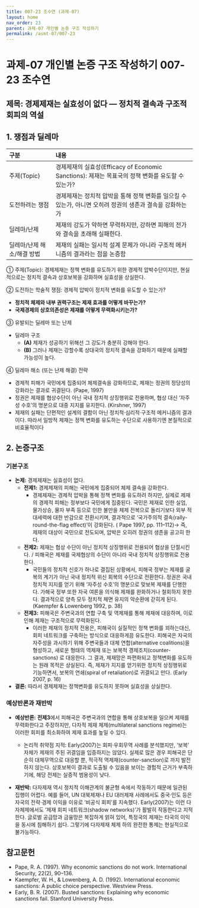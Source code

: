 ```yaml
---
title: 007-23 조수연 (과제-07)
layout: home
nav_order: 23
parent: 과제-07 개인별 논증 구조 작성하기
permalink: /asmt-07/007-23
---
```


# 과제-07 개인별 논증 구조 작성하기 007-23 조수연

## 제목: 경제제재는 실효성이 없다 — 정치적 결속과 구조적 회피의 역설

## 1. 쟁점과 딜레마

| 구분 | 내용 |
|:---|:---|
| 주제(Topic) | 경제제재의 실효성(Efficacy of Economic Sanctions): 제재는 목표국의 정책 변화를 유도할 수 있는가? |
| 도전하려는 쟁점 | 경제제재는 정치적 압박을 통해 정책 변화를 일으킬 수 있는가, 아니면 오히려 정권의 생존과 결속을 강화하는가 |
| 딜레마/난제 | 제재의 강도가 약하면 무력하지만, 강하면 피해의 전가와 결속을 초래해 실패한다. |
| 딜레마/난제 해소/해결 방법 | 제재의 실패는 일시적 설계 문제가 아니라 구조적 메커니즘의 결과라는 점을 논증함 |

① 주제(Topic): 경제제재는 정책 변화를 유도하기 위한 경제적 압박수단이지만, 현실적으로는 정치적 결속과 상호보복을 강화하며 실효성을 상실한다.

② 도전하는 학술적 쟁점: 경제적 압박이 정치적 변화를 유도할 수 있는가?

- **정치적 체제와 내부 권력구조는 제재 효과를 어떻게 바꾸는가?**  
- **국제경제의 상호의존성은 제재를 어떻게 무력화시키는가?**  

③ 유발되는 딜레마 또는 난제

- 딜레마 구조
  - **(A)** 제재가 성공하기 위해선 그 강도가 충분히 강해야 한다.
  - **(B)** 그러나 제재는 강할수록 상대국의 정치적 결속을 강화하기 때문에 실패할 가능성이 높다.

④ 딜레마 해소 (또는 난제 해결) 전략

- 경제적 피해가 국민에게 집중되어 체제결속을 강화하므로, 제재는 정권의 정당성의 강화라는 결과로 귀결된다. (Pape, 1997)
- 정권은 제재를 협상수단이 아닌 국내 정치적 상징행위로 전용하며, 협상 대신 ‘자주성 수호’의 명분으로 대중 지지를 유지한다. (Kirshner, 1997)
- 제재의 실패는 단편적인 설계의 결함이 아닌 정치적·심리적·구조적 메커니즘의 결과이다. 따라서 일방적 제재는 정책 변화를 유도하는 수단으로 사용하기엔 본질적으로 비효율적이다

## 2. 논증구조

### 기본구조

- **논제:** 경제제재는 실효성이 없다.
  - **전제1:** 경제제재의 피해는 국민에게 집중되어 체제 결속을 강화한다.
    - 경제제재는 경제적 압박을 통해 정책 변화를 유도하려 하지만, 실제로 제재의 경제적 피해는 정부보다 국민에게 집중된다. 국민은 제재로 인한 실업, 물가상승, 물자 부족 등으로 인한 불만을 체제 전복으로 돌리기보다 외부 적대세력에 대한 반감으로 전환시키며, 결과적으로 ‘국가주의적 결속(rally-round-the-flag effect)’이 강화된다. ( Pape 1997, pp. 111–112)→ 즉, 제재의 대상이 국민으로 전도되며, 압박은 오히려 정권의 생존을 공고히 한다.
  - **전제2:** 제재는 협상 수단이 아닌 정치적 상징행위로 전용되어 협상을 단절시킨다. / 피해국은 제재를 국제협상의 수단이 아니라 국내 정치적 상징행위로 전용한다.
    - 국민들의 정치적 신호가 하나로 결집된 상황에서, 피해국 정부는 제재를 굴복의 계기가 아닌 국내 정치적 위신 회복의 수단으로 전환한다. 정권은 국내 정치적 지지를 얻기 위해 ‘자주성 수호’의 명분으로 맞보복 제재를 단행한다. 가해국 정부 또한 자국 여론을 의식해 제재를 완화하거나 철회하지 못한다. 결과적으로 양측 모두 정치적 체면 유지의 악순환에 갇히게 된다.  (Kaempfer & Lowenberg 1992, p. 38)
  - **전제3:** 피해국은 주변국과의 연합 구축 및 역제재를 통해 제재에 대응하며, 이로 인해 제재는 구조적으로 무력화된다.
      - 이러한 제재의 정치적 전용은, 피해국이 실질적인 정책 변화를 꾀하는대신, 회피 네트워크를 구축하는 방식으로 대응하게끔 유도한다. 피해국은 자국의 자주성을 과시하기 위해 주변국들과 대체 연합(alternative coalitions)을 형성하고, 새로운 형태의 역제재 또는 보복적 경제조치(counter-sanctions) 로 대응한다. 그 결과, 제재망은 파편화되고 정책변화를 유도하는 원래 목적은 상실된다. 즉, 제재가 지지를 얻기위한 정치적 상징행위로 기능하면서, 보복의 연쇄(spiral of retaliation)로 귀결되고 만다. (Early 2007, p. 16)
- **결론:** 따라서 경제제재는 정책변화를 유도하지 못하며 실효성을 상실한다.

### 예상반론과 재반박

- **예상반론:** **전제3**에서 피해국은 주변국과의 연합을 통해 상호보복을 일으켜 제재를 무력화한다고 주장하지만, 다자적 제재 체제(multilateral sanctions regime)는 이러한 회피를 최소화하여 제재 효과를 높일 수 있다. 
  - 논리적 취약점 지적: Early(2007)는 회피·우회무역 사례를 분석했지만, ‘보복’ 자체가 제재의 주된 귀결임을 입증하지는 않았다. 실제로 많은 경우 피해국은 단순히 대체무역으로 대응할 뿐, 적극적 역제재(counter-sanction)로 까지 발전하지 않는다. 상호보복이 결과로 도출될 수 있음을 보이는 경험적 근거가 부족하기에, 해당 전제는 실증적 범용성이 낮다.

- **재반박:** 다자제재 역시 정치적 이해관계의 불균형 속에서 작동하기 때문에 일관된 집행이 어렵다. 예를 들어, UN 대북제재나 EU 대러제재 사례에서도 중국·인도 등은 자국의 전략·경제 이익을 이유로 ‘비공식 회피’를 지속했다. Early(2007)는 이런 다자체제에서도 ‘제재 회피 네트워크(shadow networks)’가 활발히 작동한다고 지적한다. 글로벌 공급망과 금융망은 복잡하게 얽혀 있어, 특정국의 제재는 타국의 이익을 동시에 침해하기 쉽다. 그렇기에 다자제재 체제 하의 완전한 통제는 현실적으로 불가능하다. 

## 참고문헌

- Pape, R. A. (1997). Why economic sanctions do not work. International Security, 22(2), 90–136.
- Kaempfer, W. H., & Lowenberg, A. D. (1992). International economic sanctions: A public choice perspective. Westview Press.
- Early, B. R. (2007). Busted sanctions: Explaining why economic sanctions fail. Stanford University Press.